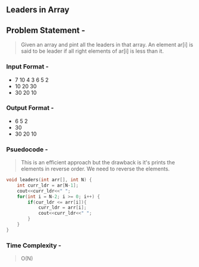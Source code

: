 ## Leaders in Array
## Problem Statement - 
> Given an array and pint all the leaders in that array. An element ar[i] is said to be leader if all right elements of ar[i] is less than it.
### Input Format - 
* 7 10 4 3 6 5 2
* 10 20 30
* 30 20 10
### Output Format -
* 6 5 2
* 30
* 30 20 10
### Psuedocode -
> This is an efficient approach but the drawback is it's prints the elements in reverse order. We need to reverse the elements.
``` C++
void leaders(int arr[], int N) {
    int curr_ldr = ar[N-1];
    cout<<curr_ldr<<" ";
    for(int i = N-2; i >= 0; i++) {
        if(cur_ldr <= arr[i]){
            curr_ldr = arr[i];
            cout<<curr_ldr<<" ";
        }
    }
}
```
### Time Complexity -
> O(N)
